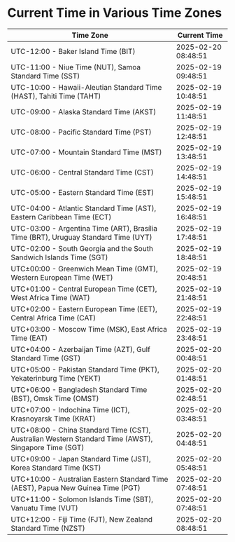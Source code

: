 # Current Time in Various Time Zones

| Time Zone | Current Time |
|-----------|--------------|
| UTC-12:00 - Baker Island Time (BIT) | 2025-02-20 08:48:51 |
| UTC-11:00 - Niue Time (NUT), Samoa Standard Time (SST) | 2025-02-19 09:48:51 |
| UTC-10:00 - Hawaii-Aleutian Standard Time (HAST), Tahiti Time (TAHT) | 2025-02-19 10:48:51 |
| UTC-09:00 - Alaska Standard Time (AKST) | 2025-02-19 11:48:51 |
| UTC-08:00 - Pacific Standard Time (PST) | 2025-02-19 12:48:51 |
| UTC-07:00 - Mountain Standard Time (MST) | 2025-02-19 13:48:51 |
| UTC-06:00 - Central Standard Time (CST) | 2025-02-19 14:48:51 |
| UTC-05:00 - Eastern Standard Time (EST) | 2025-02-19 15:48:51 |
| UTC-04:00 - Atlantic Standard Time (AST), Eastern Caribbean Time (ECT) | 2025-02-19 16:48:51 |
| UTC-03:00 - Argentina Time (ART), Brasília Time (BRT), Uruguay Standard Time (UYT) | 2025-02-19 17:48:51 |
| UTC-02:00 - South Georgia and the South Sandwich Islands Time (SGT) | 2025-02-19 18:48:51 |
| UTC±00:00 - Greenwich Mean Time (GMT), Western European Time (WET) | 2025-02-19 20:48:51 |
| UTC+01:00 - Central European Time (CET), West Africa Time (WAT) | 2025-02-19 21:48:51 |
| UTC+02:00 - Eastern European Time (EET), Central Africa Time (CAT) | 2025-02-19 22:48:51 |
| UTC+03:00 - Moscow Time (MSK), East Africa Time (EAT) | 2025-02-19 23:48:51 |
| UTC+04:00 - Azerbaijan Time (AZT), Gulf Standard Time (GST) | 2025-02-20 00:48:51 |
| UTC+05:00 - Pakistan Standard Time (PKT), Yekaterinburg Time (YEKT) | 2025-02-20 01:48:51 |
| UTC+06:00 - Bangladesh Standard Time (BST), Omsk Time (OMST) | 2025-02-20 02:48:51 |
| UTC+07:00 - Indochina Time (ICT), Krasnoyarsk Time (KRAT) | 2025-02-20 03:48:51 |
| UTC+08:00 - China Standard Time (CST), Australian Western Standard Time (AWST), Singapore Time (SGT) | 2025-02-20 04:48:51 |
| UTC+09:00 - Japan Standard Time (JST), Korea Standard Time (KST) | 2025-02-20 05:48:51 |
| UTC+10:00 - Australian Eastern Standard Time (AEST), Papua New Guinea Time (PGT) | 2025-02-20 07:48:51 |
| UTC+11:00 - Solomon Islands Time (SBT), Vanuatu Time (VUT) | 2025-02-20 07:48:51 |
| UTC+12:00 - Fiji Time (FJT), New Zealand Standard Time (NZST) | 2025-02-20 08:48:51 |
